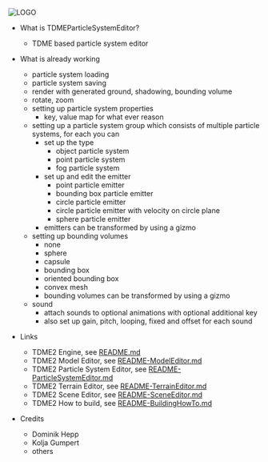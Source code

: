 ![LOGO](https://raw.githubusercontent.com/andreasdr/tdme2/master/resources/logos/github-logo.png)

- What is TDMEParticleSystemEditor?
    - TDME based particle system editor 

- What is already working
    - particle system loading
    - particle system saving
    - render with generated ground, shadowing, bounding volume
    - rotate, zoom
    - setting up particle system properties
        - key, value map for what ever reason
    - setting up a particle system group which consists of multiple particle systems, for each you can
      - set up the type
          - object particle system
          - point particle system
          - fog particle system
      - set up and edit the emitter
          - point particle emitter
          - bounding box particle emitter
          - circle particle emitter
          - circle particle emitter with velocity on circle plane
          - sphere particle emitter
      -  emitters can be transformed by using a gizmo
    - setting up bounding volumes
        - none
        - sphere
        - capsule
        - bounding box
        - oriented bounding box
        - convex mesh
        - bounding volumes can be transformed by using a gizmo 
    - sound
        - attach sounds to optional animations with optional additional key
        - also set up gain, pitch, looping, fixed and offset for each sound

- Links
	- TDME2 Engine, see [README.md](./README.md)
    - TDME2 Model Editor, see [README-ModelEditor.md](./README-ModelEditor.md)
    - TDME2 Particle System Editor, see [README-ParticleSystemEditor.md](./README-ParticleSystemEditor.md)
    - TDME2 Terrain Editor, see [README-TerrainEditor.md](./README-TerrainEditor.md)
    - TDME2 Scene Editor, see [README-SceneEditor.md](./README-SceneEditor.md)
    - TDME2 How to build, see [README-BuildingHowTo.md](./README-BuildingHowTo.md)

- Credits
    - Dominik Hepp
    - Kolja Gumpert
    - others
